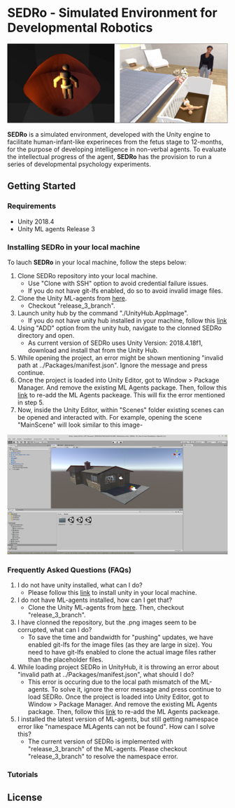 # SEDRo - Simulated Environment for Developmental Robotics

[![Screenshot](https://github.com/utaresearch/SEDRo/blob/master/Figures/environment.png)](https://github.com/utaresearch/SEDRo/blob/master)

**SEDRo** is a simulated environment, developed with the Unity engine to facilitate human-infant-like experineces from the fetus stage to 12-months, for the purpose of developing intelligence in non-verbal agents. To evaluate the intellectual progress of the agent, **SEDRo** has the provision to run a series of developmental psychology experiments.

## Getting Started

### Requirements
- Unity 2018.4
- Unity ML agents Release 3 

### Installing SEDRo in your local machine

To lauch **SEDRo** in your local machine, follow the steps below:

1. Clone SEDRo repository into your local machine.
    * Use "Clone with SSH" option to avoid credential failure issues.
    * If you do not have git-lfs enabled, do so to avoid invalid image files.
2. Clone the Unity ML-agents from [here](https://github.com/Unity-Technologies/ml-agents/tree/master).
    * Checkout "release_3_branch".
3. Launch unity hub by the command "./UnityHub.AppImage".
    * If you do not have unity hub installed in your machine, follow this [link](https://docs.unity3d.com/Manual/GettingStartedInstallingHub.html)
4. Using "ADD" option from the unity hub, navigate to the clonned SEDRo directory and open.
    * As current version of SEDRo uses Unity Version: 2018.4.18f1, download and install that from the Unity Hub.
5. While opening the project, an error might be shown mentioning "invalid path at ../Packages/manifest.json". Ignore the message and press continue.
6. Once the project is loaded into Unity Editor, got to Window > Package Manager. And remove the existing ML Agents package. Then, follow this [link](https://github.com/Unity-Technologies/ml-agents/blob/release_2_docs/docs/Installation.md#advanced-local-installation-for-development-1) to re-add the ML Agents packeage. This will fix the error mentioned in step 5.
7. Now, inside the Unity Editor, within "Scenes" folder existing scenes can be opened and interacted with. For example, opening the scene "MainScene" will look similar to this image-

[![Screenshot](https://github.com/utaresearch/SEDRo/blob/master/Figures/preview.png)](https://github.com/utaresearch/SEDRo/blob/master)

### Frequently Asked Questions (FAQs)

1. I do not have unity installed, what can I do?
    * Please follow this [link](https://docs.unity3d.com/Manual/GettingStartedInstallingHub.html) to install unity in your local machine.
2. I do not have ML-agents installed, how can I get that?
    * Clone the Unity ML-agents from [here](https://github.com/Unity-Technologies/ml-agents/tree/master). Then, checkout "release_3_branch".
3. I have clonned the repository, but the .png images seem to be corrupted, what can I do?
    * To save the time and bandwidth for "pushing" updates, we have enabled git-lfs for the image files (as they are large in size). You need to have git-lfs enabled to clone the actual image files rather than the placeholder files.
4. While loading project SEDRo in UnityHub, it is throwing an error about "invalid path at ../Packages/manifest.json", what should I do?
    * This error is occuring due to the local path mismatch of the ML-agents. To solve it, ignore the error message and press continue to load SEDRo. Once the project is loaded into Unity Editor, got to Window > Package Manager. And remove the existing ML Agents package. Then, follow this [link](https://github.com/Unity-Technologies/ml-agents/blob/release_2_docs/docs/Installation.md#advanced-local-installation-for-development-1) to re-add the ML Agents packeage.
5. I installed the latest version of ML-agents, but still getting namespace error like "namespace MLAgents can not be found". How can I solve this?
    * The current version of SEDRo is implemented with "release_3_branch" of the ML-agents. Please checkout "release_3_branch" to resolve the namespace error.

### Tutorials

## License
